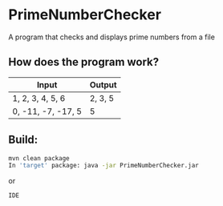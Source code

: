 # PrimeNumberChecker
A program that checks and displays prime numbers from a file

## How does the program work?
| Input | Output |
| ------ | ------ |
|1, 2, 3, 4, 5, 6|2, 3, 5|
|0, -11, -7, -17, 5|5|

## Build:
```sh
mvn clean package
In 'target' package: java -jar PrimeNumberChecker.jar
```
or
```sh
IDE
```
